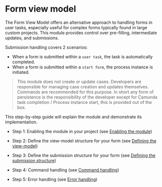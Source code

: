 # Form view model

The Form View Model offers an alternative approach to handling forms in user tasks, especially useful for complex forms typically found in large custom projects. This module provides control over pre-filling, intermediate updates, and submissions.

Submission handling covers 2 scenarios:
- When a form is submitted within a `user task`, the task is automatically completed.
- When a form is submitted within a `start form`, the process instance is initiated.

> This module does not create or update cases. Developers are responsible for managing case creation and updates themselves. Commands are recommended for this purpose.
> In short any form of persistence is the responsibility of the developer except for Camunda task completion / Process instance start, this is provided out of the box.

This step-by-step guide will explain the module and demonstrate its implementation.


- Step 1: Enabling the module in your project (see [Enabling the module](enabling-the-module.md))

- Step 2: Define the view-model structure for your form (see [Defining the view-model](defining-the-view-model.md))

- Step 3: Define the submission structure for your form (see [Defining the submission structure](defining-the-submission-structure.md))

- Step 4: Command handling (see [Command handling](command-handling.md))

- Step 5: Error handling (see [Error handling](error-handling.md))
